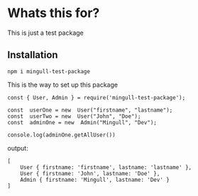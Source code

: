 
# Whats this for?
  
This is just a test package

## Installation

`npm i mingull-test-package`

This is the way to set up this package

```JS
const { User, Admin } = require('mingull-test-package');

const  userOne = new  User("firstname", "lastname");
const  userTwo = new  User("John", "Doe");
const  adminOne = new  Admin("Mingull", "Dev");

console.log(adminOne.getAllUser())
```

output:

```LOG
[
    User { firstname: 'firstname', lastname: 'lastname' },
    User { firstname: 'John', lastname: 'Doe' },
    Admin { firstname: 'Mingull', lastname: 'Dev' }
]
```
